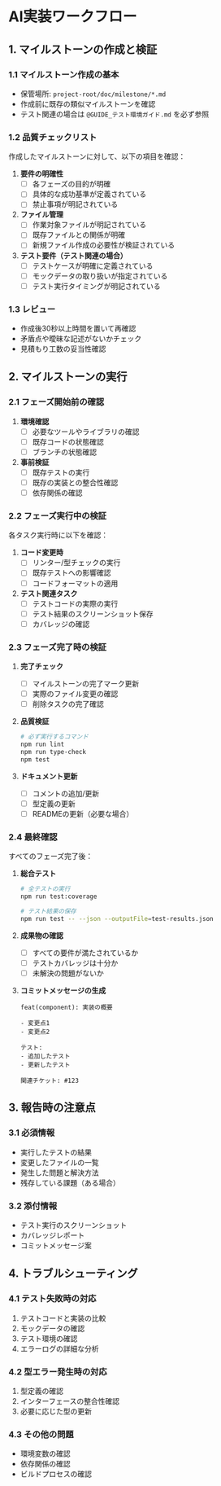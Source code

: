 # AI実装ワークフロー

## 1. マイルストーンの作成と検証

### 1.1 マイルストーン作成の基本
- 保管場所: `project-root/doc/milestone/*.md`
- 作成前に既存の類似マイルストーンを確認
- テスト関連の場合は `@GUIDE_テスト環境ガイド.md` を必ず参照

### 1.2 品質チェックリスト
作成したマイルストーンに対して、以下の項目を確認：

1. **要件の明確性**
   - [ ] 各フェーズの目的が明確
   - [ ] 具体的な成功基準が定義されている
   - [ ] 禁止事項が明記されている

2. **ファイル管理**
   - [ ] 作業対象ファイルが明記されている
   - [ ] 既存ファイルとの関係が明確
   - [ ] 新規ファイル作成の必要性が検証されている

3. **テスト要件（テスト関連の場合）**
   - [ ] テストケースが明確に定義されている
   - [ ] モックデータの取り扱いが指定されている
   - [ ] テスト実行タイミングが明記されている

### 1.3 レビュー
- 作成後30秒以上時間を置いて再確認
- 矛盾点や曖昧な記述がないかチェック
- 見積もり工数の妥当性確認

## 2. マイルストーンの実行

### 2.1 フェーズ開始前の確認
1. **環境確認**
   - [ ] 必要なツールやライブラリの確認
   - [ ] 既存コードの状態確認
   - [ ] ブランチの状態確認

2. **事前検証**
   - [ ] 既存テストの実行
   - [ ] 既存の実装との整合性確認
   - [ ] 依存関係の確認

### 2.2 フェーズ実行中の検証
各タスク実行時に以下を確認：

1. **コード変更時**
   - [ ] リンター/型チェックの実行
   - [ ] 既存テストへの影響確認
   - [ ] コードフォーマットの適用

2. **テスト関連タスク**
   - [ ] テストコードの実際の実行
   - [ ] テスト結果のスクリーンショット保存
   - [ ] カバレッジの確認

### 2.3 フェーズ完了時の検証
1. **完了チェック**
   - [ ] マイルストーンの完了マーク更新
   - [ ] 実際のファイル変更の確認
   - [ ] 削除タスクの完了確認

2. **品質検証**
   ```bash
   # 必ず実行するコマンド
   npm run lint
   npm run type-check
   npm test
   ```

3. **ドキュメント更新**
   - [ ] コメントの追加/更新
   - [ ] 型定義の更新
   - [ ] READMEの更新（必要な場合）

### 2.4 最終確認
すべてのフェーズ完了後：

1. **総合テスト**
   ```bash
   # 全テストの実行
   npm run test:coverage
   
   # テスト結果の保存
   npm run test -- --json --outputFile=test-results.json
   ```

2. **成果物の確認**
   - [ ] すべての要件が満たされているか
   - [ ] テストカバレッジは十分か
   - [ ] 未解決の問題がないか

3. **コミットメッセージの生成**
   ```
   feat(component): 実装の概要

   - 変更点1
   - 変更点2
   
   テスト:
   - 追加したテスト
   - 更新したテスト
   
   関連チケット: #123
   ```

## 3. 報告時の注意点

### 3.1 必須情報
- 実行したテストの結果
- 変更したファイルの一覧
- 発生した問題と解決方法
- 残存している課題（ある場合）

### 3.2 添付情報
- テスト実行のスクリーンショット
- カバレッジレポート
- コミットメッセージ案

## 4. トラブルシューティング

### 4.1 テスト失敗時の対応
1. テストコードと実装の比較
2. モックデータの確認
3. テスト環境の確認
4. エラーログの詳細な分析

### 4.2 型エラー発生時の対応
1. 型定義の確認
2. インターフェースの整合性確認
3. 必要に応じた型の更新

### 4.3 その他の問題
- 環境変数の確認
- 依存関係の確認
- ビルドプロセスの確認 